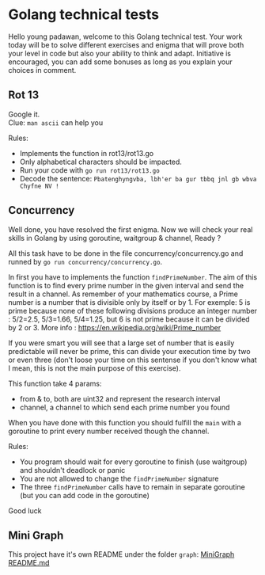 # Golang technical tests

Hello young padawan, welcome to this Golang technical test.
Your work today will be to solve different exercises and enigma 
that will prove both your level in code but also your ability to think and adapt.
Initiative is encouraged, you can add some bonuses as long as you explain your choices in comment.


## Rot 13

Google it.  
Clue: `man ascii` can help you  

Rules:
 - Implements the function in rot13/rot13.go
 - Only alphabetical characters should be impacted.
 - Run your code with `go run rot13/rot13.go`
 - Decode the sentence: `Pbatenghyngvba, lbh'er ba gur tbbq jnl gb wbva Chyfne NV !`


## Concurrency

Well done, you have resolved the first enigma.
Now we will check your real skills in Golang by using goroutine, waitgroup & channel, Ready ?

All this task have to be done in the file concurrency/concurrency.go and runned by `go run concurrency/concurrency.go`.

In first you have to implements the function `findPrimeNumber`.
The aim of this function is to find every prime number in the given interval and send the result in a channel.
As remember of your mathematics course, a Prime number is a number that is divisible only by itself or by 1.
For exemple: 5 is prime because none of these following divisions produce an integer number : 5/2=2.5, 5/3=1.66, 5/4=1.25,
but 6 is not prime because it can be divided by 2 or 3.
More info : https://en.wikipedia.org/wiki/Prime_number

If you were smart you will see that a large set of number that is easily predictable will never be prime,
this can divide your execution time by two or even three (don't loose your time on this sentense if you don't know what I mean, 
this is not the main purpose of this exercise).

This function take 4 params:
 - from & to, both are uint32 and represent the research interval
 - channel, a channel to which send each prime number you found

When you have done with this function you should fulfill the `main` with a goroutine to print every number received though the channel.

Rules:
 - You program should wait for every goroutine to finish (use waitgroup) and shouldn't deadlock or panic
 - You are not allowed to change the `findPrimeNumber` signature
 - The three `findPrimeNumber` calls have to remain in separate goroutine (but you can add code in the goroutine)

Good luck

## Mini Graph

This project have it's own README under the folder `graph`: [MiniGraph README.md](graph/README.md)
